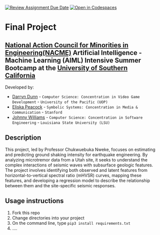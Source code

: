 [![Review Assignment Due Date](https://classroom.github.com/assets/deadline-readme-button-22041afd0340ce965d47ae6ef1cefeee28c7c493a6346c4f15d667ab976d596c.svg)](https://classroom.github.com/a/ol4GAg0d)
[![Open in Codespaces](https://classroom.github.com/assets/launch-codespace-2972f46106e565e64193e422d61a12cf1da4916b45550586e14ef0a7c637dd04.svg)](https://classroom.github.com/open-in-codespaces?assignment_repo_id=15423626)
<!--
Name of your teams' final project
-->
# Final Project
## [National Action Council for Minorities in Engineering(NACME)](https://www.nacme.org) Artificial Intelligence - Machine Learning (AIML) Intensive Summer Bootcamp at the [University of Southern California](https://viterbischool.usc.edu)

<!--
List all of the members who developed the project and
link to each member's respective GitHub profile
-->
Developed by: 
- [Darryn Dunn](https://github.com/GreeksGods) - `Computer Science: Concentration in Video Game Development` - `University of the Pacific (UOP)`
- [Eliska Peacock](https://github.com/eliskuh) - `Symbolic Systems: Concentration in Media & Communication` - `Stanford` 
- [Johnny Williams](https://github.com/BlackMoonCoder) - `Computer Science: Concentration in Software Engineering` - `Louisiana State University (LSU)` 

## Description
<!--
Could you briefly describe what your project is doing and what tools are used? In addition, you can drop screenshots directly into your README file to add them to your README. Could you take these from your presentations?
-->
This project, led by Professor Chukwuebuka Nweke, focuses on estimating and predicting ground shaking intensity for earthquake engineering. By analyzing microtremor data from a Utah site, it seeks to understand the complex interactions of seismic waves with subsurface geologic features. The project involves identifying both observed and latent features from horizontal-to-vertical spectral ratio (mHVSR) curves, mapping these features, and developing a regression model to describe the relationship between them and the site-specific seismic responses.

## Usage instructions
<!--
Give details on how to install a fork and install your project. You can get all of the Python dependencies for your project by typing `pip3 freeze requirements.txt` on the system that runs your project. Add the generated `requirements.txt` to this repo.
-->
1. Fork this repo
2. Change directories into your project
3. On the command line, type `pip3 install requirements.txt`
4. ....
